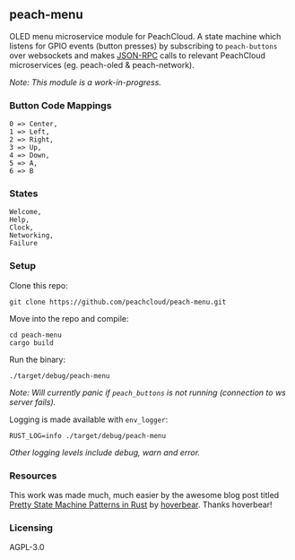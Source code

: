 ## peach-menu

OLED menu microservice module for PeachCloud. A state machine which listens for GPIO events (button presses) by subscribing to `peach-buttons` over websockets and makes [JSON-RPC](https://www.jsonrpc.org/specification) calls to relevant PeachCloud microservices (eg. peach-oled & peach-network).

_Note: This module is a work-in-progress._

### Button Code Mappings

```
0 => Center,  
1 => Left,  
2 => Right,  
3 => Up,  
4 => Down,  
5 => A,  
6 => B
```

### States

```
Welcome,  
Help,  
Clock,  
Networking,  
Failure
```

### Setup

Clone this repo:

`git clone https://github.com/peachcloud/peach-menu.git`

Move into the repo and compile:

`cd peach-menu`  
`cargo build`

Run the binary:

`./target/debug/peach-menu`

_Note: Will currently panic if `peach_buttons` is not running (connection to ws server fails)._

Logging is made available with `env_logger`:

`RUST_LOG=info ./target/debug/peach-menu`

_Other logging levels include debug, warn and error._

### Resources

This work was made much, much easier by the awesome blog post titled [Pretty State Machine Patterns in Rust](https://hoverbear.org/2016/10/12/rust-state-machine-pattern/) by [hoverbear](https://hoverbear.org/about/). Thanks hoverbear!

### Licensing

AGPL-3.0
